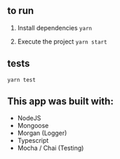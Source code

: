 ## to run
1. Install dependencies 
  `yarn`

2. Execute the project
  `yarn start`

## tests
`yarn test`

## This app was built with:
- NodeJS
- Mongoose
- Morgan (Logger)
- Typescript
- Mocha / Chai (Testing)
